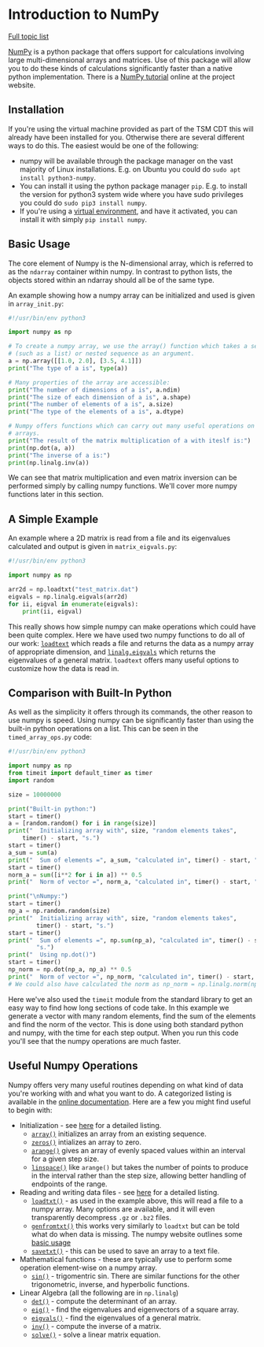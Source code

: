 Introduction to NumPy
======================

[Full topic list](../README.md)

[NumPy](http://www.numpy.org/) is a python package that offers support for
calculations involving large multi-dimensional arrays and matrices. Use of
this package will allow you to do these kinds of calculations significantly
faster than a native python implementation. There is a [NumPy
tutorial](https://docs.scipy.org/doc/numpy-dev/user/quickstart.html) online at
the project website.

Installation
------------

If you're using the virtual machine provided as part of the TSM CDT this
  will already have been installed for you. Otherwise there are several
  different ways to do this. The easiest would be one of the following:

- numpy will be available through the package manager on the vast majority of
  Linux installations. E.g. on Ubuntu you could do `sudo apt install
  python3-numpy`.
- You can install it using the python package manager `pip`. E.g. to install
  the version for python3 system wide where you have sudo privileges you could
  do `sudo pip3 install numpy`.
- If you're using a
  [virtual environment](../python2/README.md#virtual-environments), and have
  it activated, you can install it with simply `pip install numpy`.

Basic Usage
-----------

The core element of Numpy is the N-dimensional array, which is referred to as
the `ndarray` container within numpy. In contrast to python lists, the objects
stored within an ndarray should all be of the same type.

An example showing how a numpy array can be initialized and used is given in
`array_init.py`:

```python
#!/usr/bin/env python3

import numpy as np

# To create a numpy array, we use the array() function which takes a sequence
# (such as a list) or nested sequence as an argument.
a = np.array([[1.0, 2.0], [3.5, 4.1]])
print("The type of a is", type(a))

# Many properties of the array are accessible:
print("The number of dimensions of a is", a.ndim)
print("The size of each dimension of a is", a.shape)
print("The number of elements of a is", a.size)
print("The type of the elements of a is", a.dtype)

# Numpy offers functions which can carry out many useful operations on these
# arrays.
print("The result of the matrix multiplication of a with iteslf is:")
print(np.dot(a, a))
print("The inverse of a is:")
print(np.linalg.inv(a))
```
We can see that matrix multiplication and even matrix inversion can be
performed simply by calling numpy functions. We'll cover more numpy functions
later in this section.

A Simple Example
----------------

An example where a 2D matrix is read from a file and its eigenvalues
calculated and output is given in `matrix_eigvals.py`:

```python
#!/usr/bin/env python3

import numpy as np

arr2d = np.loadtxt("test_matrix.dat")
eigvals = np.linalg.eigvals(arr2d)
for ii, eigval in enumerate(eigvals):
    print(ii, eigval)
```

This really shows how simple numpy can make operations which could have been
quite complex. Here we have used two numpy functions to do all of our work:
[`loadtext`](https://docs.scipy.org/doc/numpy/reference/generated/numpy.loadtxt.html)
which reads a file and returns the data as a numpy array of appropriate
dimension, and
[`linalg.eigvals`](https://docs.scipy.org/doc/numpy/reference/generated/numpy.linalg.eigvals.html)
which returns the eigenvalues of a general matrix. `loadtext` offers many
useful options to customize how the data is read in.

Comparison with Built-In Python
-------------------------------

As well as the simplicity it offers through its commands, the other reason to
use numpy is speed. Using numpy can be significantly faster than using the
built-in python operations on a list. This can be seen in the
`timed_array_ops.py` code:

```python
#!/usr/bin/env python3

import numpy as np
from timeit import default_timer as timer
import random

size = 10000000

print("Built-in python:")
start = timer()
a = [random.random() for i in range(size)]
print("  Initializing array with", size, "random elements takes",
    timer() - start, "s.")
start = timer()
a_sum = sum(a)
print("  Sum of elements =", a_sum, "calculated in", timer() - start, "s.")
start = timer()
norm_a = sum([i**2 for i in a]) ** 0.5
print("  Norm of vector =", norm_a, "calculated in", timer() - start, "s.")

print("\nNumpy:")
start = timer()
np_a = np.random.random(size)
print("  Initializing array with", size, "random elements takes",
        timer() - start, "s.")
start = timer()
print("  Sum of elements =", np.sum(np_a), "calculated in", timer() - start,
        "s.")
print("  Using np.dot()")
start = timer()
np_norm = np.dot(np_a, np_a) ** 0.5
print("  Norm of vector =", np_norm, "calculated in", timer() - start, "s.")
# We could also have calculated the norm as np_norm = np.linalg.norm(np_a)
```
Here we've also used the `timeit` module from the standard library to get an
easy way to find how long sections of code take. In this example we generate a
vector with many random elements, find the sum of the elements and find the
norm of the vector. This is done using both standard python and numpy, with
the time for each step output. When you run this code you'll see that the
numpy operations are much faster.

Useful Numpy Operations
-----------------------

Numpy offers very many useful routines depending on what kind of data you're
working with and what you want to do. A categorized listing is available in
the [online documentation](https://docs.scipy.org/doc/numpy/reference/routines.html).
Here are a few you might find useful to begin with:

- Initialization - see [here](https://docs.scipy.org/doc/numpy/reference/routines.array-creation.html) for a detailed listing.
    - [`array()`](https://docs.scipy.org/doc/numpy/reference/generated/numpy.array.html)
      initializes an array from an existing sequence.
    - [`zeros()`](https://docs.scipy.org/doc/numpy/reference/generated/numpy.zeros.html)
      intializes an array to zero.
    - [`arange()`](https://docs.scipy.org/doc/numpy/reference/generated/numpy.arange.html)
      gives an array of evenly spaced values within an interval for a given
      step size.
    - [`linspace()`](https://docs.scipy.org/doc/numpy/reference/generated/numpy.linspace.html)
      like `arange()` but takes the number of points to produce in the interval
      rather than the step size, allowing better handling of endpoints of the range.
- Reading and writing data files - see [here](https://docs.scipy.org/doc/numpy/reference/routines.io.html) for a detailed listing.
    - [`loadtxt()`](https://docs.scipy.org/doc/numpy/reference/generated/numpy.loadtxt.html) - as used in the example above, this will read a file to
      a numpy array. Many options are available, and it will even
      transparently decompress `.gz` or `.bz2` files.
    - [`genfromtxt()`](https://docs.scipy.org/doc/numpy/reference/generated/numpy.genfromtxt.html)
      this works very similarly to `loadtxt` but can be told what do when data
      is missing. The numpy website outlines some [basic
      usage](https://docs.scipy.org/doc/numpy/user/basics.io.genfromtxt.html)
    - [`savetxt()`](https://docs.scipy.org/doc/numpy/reference/generated/numpy.savetxt.html) - this can be used to save an array to a text file.
- Mathematical functions - these are typically use to perform some operation element-wise on a numpy array.
    - [`sin()`](https://docs.scipy.org/doc/numpy/reference/generated/numpy.sin.html) - trigomentric sin.
    There are similar functions for the other trigonometric, inverse, and hyperbolic functions.
- Linear Algebra (all the following are in `np.linalg`)
    - [`det()`](https://docs.scipy.org/doc/numpy/reference/generated/numpy.linalg.det.html) - compute the determinant of an array.
    - [`eig()`](https://docs.scipy.org/doc/numpy/reference/generated/numpy.linalg.eig.html) - find the eigenvalues and eigenvectors of a square array.
    - [`eigvals()`](https://docs.scipy.org/doc/numpy/reference/generated/numpy.linalg.eigvals.html) - find the eigenvalues of a general matrix.
    - [`inv()`](https://docs.scipy.org/doc/numpy/reference/generated/numpy.linalg.inv.html) - compute the inverse of a matrix.
    - [`solve()`](https://docs.scipy.org/doc/numpy-dev/reference/generated/numpy.linalg.solve.html#numpy.linalg.solve) - solve a linear matrix equation.
